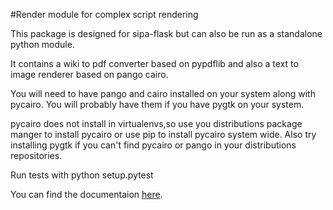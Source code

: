 #Render module for complex script rendering 

This package is designed for sipa-flask but can also be run as a standalone
python module.

It contains a wiki to pdf converter based on pypdflib and also a text to image
renderer based on pango cairo.

You will need to have pango and cairo installed on your system along with pycairo.
You will probably have them if you have pygtk on  your system.

pycairo does not install in virtualenvs,so use you distributions package manger to 
install  pycairo or use  pip to install pycairo system wide. Also try
installing pygtk if you can't find pycairo or pango in your distributions
repositories.

Run tests with python setup.pytest

You can find the documentaion [here](http://render.readthedocs.org/en/latest/).

